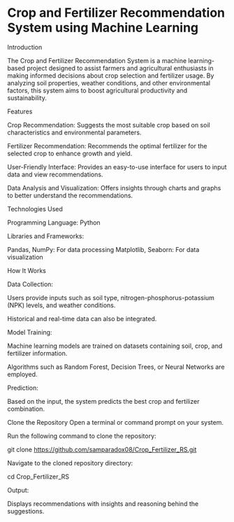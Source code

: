 # Crop and Fertilizer Recommendation System using Machine Learning

Introduction

The Crop and Fertilizer Recommendation System is a machine learning-based project designed to assist farmers and agricultural enthusiasts in making informed decisions about crop selection and fertilizer usage. By analyzing soil properties, weather conditions, and other environmental factors, this system aims to boost agricultural productivity and sustainability.

Features

Crop Recommendation: Suggests the most suitable crop based on soil characteristics and environmental parameters.

Fertilizer Recommendation: Recommends the optimal fertilizer for the selected crop to enhance growth and yield.

User-Friendly Interface: Provides an easy-to-use interface for users to input data and view recommendations.

Data Analysis and Visualization: Offers insights through charts and graphs to better understand the recommendations.

Technologies Used

Programming Language: Python

Libraries and Frameworks:

Pandas, NumPy: For data processing
Matplotlib, Seaborn: For data visualization

How It Works

Data Collection:

Users provide inputs such as soil type, nitrogen-phosphorus-potassium (NPK) levels, and weather conditions.

Historical and real-time data can also be integrated.

Model Training:

Machine learning models are trained on datasets containing soil, crop, and fertilizer information.

Algorithms such as Random Forest, Decision Trees, or Neural Networks are employed.

Prediction:

Based on the input, the system predicts the best crop and fertilizer combination.

Clone the Repository
Open a terminal or command prompt on your system.

Run the following command to clone the repository:

git clone https://github.com/samparadox08/Crop_Fertilizer_RS.git

Navigate to the cloned repository directory:

cd Crop_Fertilizer_RS

Output:

Displays recommendations with insights and reasoning behind the suggestions.

